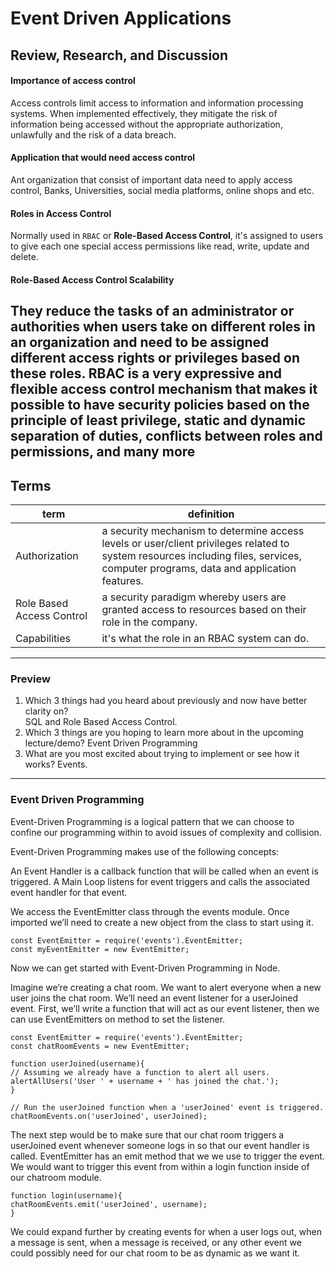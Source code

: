 # Event Driven Applications

## Review, Research, and Discussion

#### Importance of access control

Access controls limit access to information and information processing systems. When implemented effectively, they mitigate the risk of information being accessed without the appropriate authorization, unlawfully and the risk of a data breach.

#### Application that would need access control

Ant organization that consist of important data need to apply access control, Banks, Universities, social media platforms, online shops and etc.

#### Roles in Access Control

Normally used in `RBAC` or **Role-Based Access Control**, it's assigned to users to give each one special access permissions like read, write, update and delete.

#### Role-Based Access Control Scalability

## They reduce the tasks of an administrator or authorities when users take on different roles in an organization and need to be assigned different access rights or privileges based on these roles. RBAC is a very expressive and flexible access control mechanism that makes it possible to have security policies based on the principle of least privilege, static and dynamic separation of duties, conflicts between roles and permissions, and many more

## Terms

| term                      | definition                                                                                                                                                                         |
| ------------------------- | ---------------------------------------------------------------------------------------------------------------------------------------------------------------------------------- |
| Authorization             | a security mechanism to determine access levels or user/client privileges related to system resources including files, services, computer programs, data and application features. |
| Role Based Access Control | a security paradigm whereby users are granted access to resources based on their role in the company.                                                                              |
| Capabilities              | it's what the role in an RBAC system can do.                                                                                                                                       |

---

### Preview

1. Which 3 things had you heard about previously and now have better clarity on?  
   SQL and Role Based Access Control.
1. Which 3 things are you hoping to learn more about in the upcoming lecture/demo?
   Event Driven Programming
1. What are you most excited about trying to implement or see how it works?
   Events.

---

### Event Driven Programming

Event-Driven Programming is a logical pattern that we can choose to confine our programming within to avoid issues of complexity and collision.

Event-Driven Programming makes use of the following concepts:

An Event Handler is a callback function that will be called when an event is triggered.
A Main Loop listens for event triggers and calls the associated event handler for that event.

We access the EventEmitter class through the events module. Once imported we’ll need to create a new object from the class to start using it.

```
const EventEmitter = require('events').EventEmitter;
const myEventEmitter = new EventEmitter;
```

Now we can get started with Event-Driven Programming in Node.

Imagine we’re creating a chat room. We want to alert everyone when a new user joins the chat room. We’ll need an event listener for a userJoined event. First, we’ll write a function that will act as our event listener, then we can use EventEmitters on method to set the listener.

```
const EventEmitter = require('events').EventEmitter;
const chatRoomEvents = new EventEmitter;

function userJoined(username){
// Assuming we already have a function to alert all users.
alertAllUsers('User ' + username + ' has joined the chat.');
}

// Run the userJoined function when a 'userJoined' event is triggered.
chatRoomEvents.on('userJoined', userJoined);
```

The next step would be to make sure that our chat room triggers a userJoined event whenever someone logs in so that our event handler is called. EventEmitter has an emit method that we we use to trigger the event. We would want to trigger this event from within a login function inside of our chatroom module.

```
function login(username){
chatRoomEvents.emit('userJoined', username);
}
```

We could expand further by creating events for when a user logs out, when a message is sent, when a message is received, or any other event we could possibly need for our chat room to be as dynamic as we want it.

